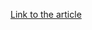 [Link to the article](https://web.archive.org/web/20130607233212/https://www.symantec.com/connect/blogs/south-korean-financial-companiestargeted-castov)

